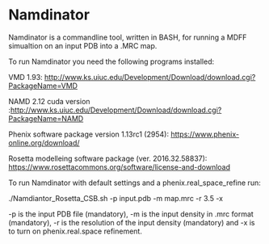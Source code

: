 # Namdinator

Namdinator is a commandline tool, written in BASH, for running a MDFF simualtion on an input PDB into a .MRC map.

To run Namdinator you need the following programs installed:

VMD 1.93: http://www.ks.uiuc.edu/Development/Download/download.cgi?PackageName=VMD

NAMD 2.12 cuda version :http://www.ks.uiuc.edu/Development/Download/download.cgi?PackageName=NAMD

Phenix software package version 1.13rc1 (2954): https://www.phenix-online.org/download/

Rosetta modelleing software package (ver. 2016.32.58837): https://www.rosettacommons.org/software/license-and-download


To run Namdinator with default settings and a phenix.real_space_refine run:

./Namdiantor_Rosetta_CSB.sh -p input.pdb -m map.mrc -r 3.5 -x

-p is the input PDB file (mandatory), -m is the input density in .mrc format (mandatory), -r is the resolution of the input density (mandatory) and -x is to turn on phenix.real.space refinement.



